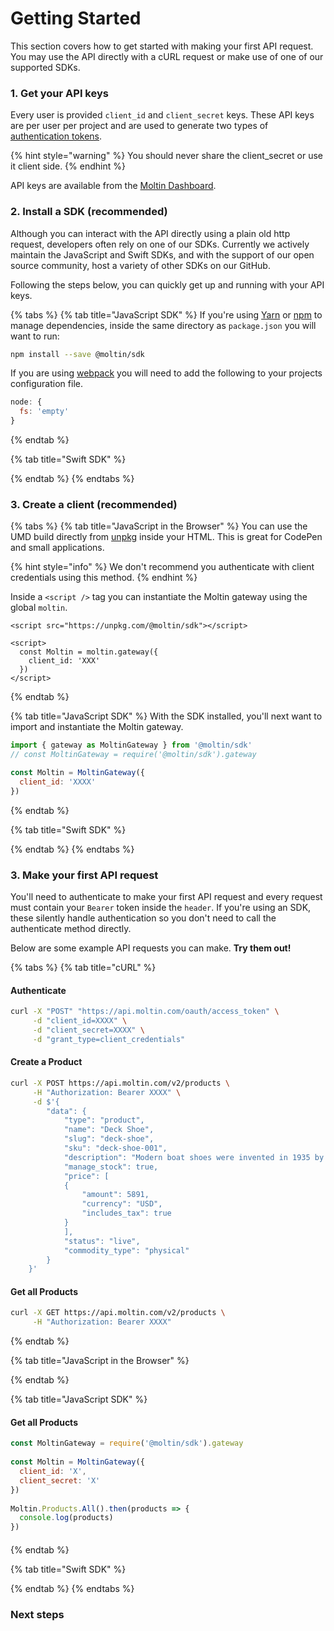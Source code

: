 # Getting Started

This section covers how to get started with making your first API request. You may use the API directly with a cURL request or make use of one of our supported SDKs.

### 1. Get your API keys

Every user is provided `client_id` and `client_secret` keys. These API keys are per user per project and are used to generate two types of [authentication tokens](https://docs.moltin.com/basics/authentication).

{% hint style="warning" %}
You should never share the client\_secret or use it client side.
{% endhint %}

API keys are available from the [Moltin Dashboard](https://dashboard.moltin.com).

### 2. Install a SDK \(recommended\)

Although you can interact with the API directly using a plain old http request, developers often rely on one of our SDKs. Currently we actively maintain the JavaScript and Swift SDKs, and with the support of our open source community, host a variety of other SDKs on our GitHub.

Following the steps below, you can quickly get up and running with your API keys.

{% tabs %}
{% tab title="JavaScript SDK" %}
If you're using [Yarn](http://yarnpkg.com/) or [npm](https://www.npmjs.com/) to manage dependencies, inside the same directory as `package.json` you will want to run:

```bash
npm install --save @moltin/sdk
```

If you are using [webpack](https://webpack.js.org/) you will need to add the following to your projects configuration file.

```javascript
node: {
  fs: 'empty'
}
```
{% endtab %}

{% tab title="Swift SDK" %}

{% endtab %}
{% endtabs %}

### 3. Create a client \(recommended\)

{% tabs %}
{% tab title="JavaScript in the Browser" %}
You can use the UMD build directly from [unpkg](https://unpkg.com/) inside your HTML. This is great for CodePen and small applications.

{% hint style="info" %}
We don't recommend you authenticate with client credentials using this method.
{% endhint %}

Inside a `<script />` tag you can instantiate the Moltin gateway using the global `moltin`.

```markup
<script src="https://unpkg.com/@moltin/sdk"></script>

<script>
  const Moltin = moltin.gateway({
    client_id: 'XXX'
  })
</script>
```
{% endtab %}

{% tab title="JavaScript SDK" %}
With the SDK installed, you'll next want to import and instantiate the Moltin gateway.

```javascript
import { gateway as MoltinGateway } from '@moltin/sdk'
// const MoltinGateway = require('@moltin/sdk').gateway

const Moltin = MoltinGateway({
  client_id: 'XXXX'
})
```
{% endtab %}

{% tab title="Swift SDK" %}

{% endtab %}
{% endtabs %}

### 3. Make your first API request

You'll need to authenticate to make your first API request and every request must contain your `Bearer` token inside the `header`. If you're using an SDK, these silently handle authentication so you don't need to call the authenticate method directly.

Below are some example API requests you can make. **Try them out!**

{% tabs %}
{% tab title="cURL" %}
#### Authenticate

```bash
curl -X "POST" "https://api.moltin.com/oauth/access_token" \
     -d "client_id=XXXX" \
     -d "client_secret=XXXX" \
     -d "grant_type=client_credentials"
```

#### Create a Product

```bash
curl -X POST https://api.moltin.com/v2/products \
     -H "Authorization: Bearer XXXX" \
     -d $'{
        "data": {
            "type": "product",
            "name": "Deck Shoe",
            "slug": "deck-shoe",
            "sku": "deck-shoe-001",
            "description": "Modern boat shoes were invented in 1935 by American Paul A. Sperry",
            "manage_stock": true,
            "price": [
            {
                "amount": 5891,
                "currency": "USD",
                "includes_tax": true
            }
            ],
            "status": "live",
            "commodity_type": "physical"
        }
    }'
```

#### Get all Products

```bash
curl -X GET https://api.moltin.com/v2/products \
     -H "Authorization: Bearer XXXX"
```
{% endtab %}

{% tab title="JavaScript in the Browser" %}

{% endtab %}

{% tab title="JavaScript SDK" %}
#### Get all Products

```javascript
const MoltinGateway = require('@moltin/sdk').gateway
​
const Moltin = MoltinGateway({
  client_id: 'X',
  client_secret: 'X'
})
​
Moltin.Products.All().then(products => {
  console.log(products)
})
```

#### 
{% endtab %}

{% tab title="Swift SDK" %}

{% endtab %}
{% endtabs %}

### Next steps



